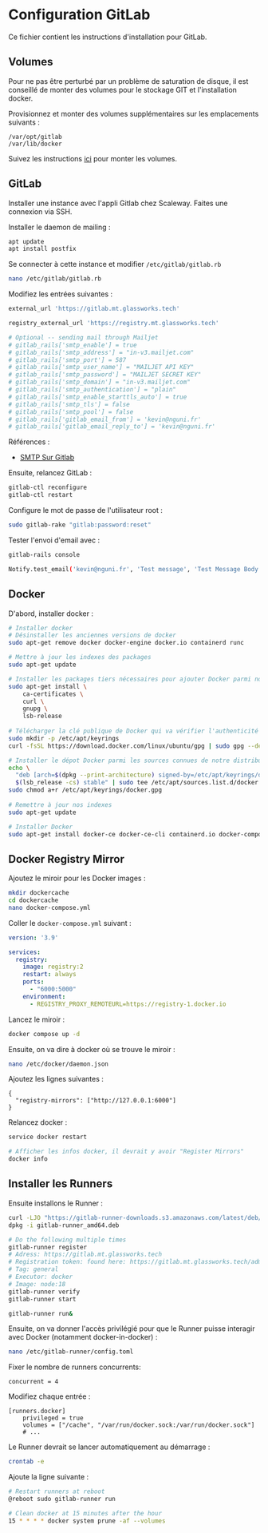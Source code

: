 # Configuration GitLab

Ce fichier contient les instructions d'installation pour GitLab.

## Volumes

Pour ne pas être perturbé par un problème de saturation de disque, il est conseillé de monter des volumes pour le stockage GIT et l'installation docker.

Provisionnez et monter des volumes supplémentaires sur les emplacements suivants :

```
/var/opt/gitlab
/var/lib/docker
```

Suivez les instructions [ici](https://docs.glassworks.tech/unix-shell/gestion-de-la-machine/070-gestion/disques) pour monter les volumes.

## GitLab

Installer une instance avec l'appli Gitlab chez Scaleway. Faites une connexion via SSH.

Installer le daemon de mailing :

```bash
apt update
apt install postfix
```

Se connecter à cette instance et modifier `/etc/gitlab/gitlab.rb`

```bash
nano /etc/gitlab/gitlab.rb 
```

Modifiez les entrées suivantes :

```rb
external_url 'https://gitlab.mt.glassworks.tech'

registry_external_url 'https://registry.mt.glassworks.tech'

# Optional -- sending mail through Mailjet
# gitlab_rails['smtp_enable'] = true
# gitlab_rails['smtp_address'] = "in-v3.mailjet.com"
# gitlab_rails['smtp_port'] = 587
# gitlab_rails['smtp_user_name'] = "MAILJET API KEY"
# gitlab_rails['smtp_password'] = "MAILJET SECRET KEY"
# gitlab_rails['smtp_domain'] = "in-v3.mailjet.com"
# gitlab_rails['smtp_authentication'] = "plain"
# gitlab_rails['smtp_enable_starttls_auto'] = true
# gitlab_rails['smtp_tls'] = false
# gitlab_rails['smtp_pool'] = false
# gitlab_rails['gitlab_email_from'] = 'kevin@nguni.fr'
# gitlab_rails['gitlab_email_reply_to'] = 'kevin@nguni.fr'
```

Références :

* [SMTP Sur Gitlab](https://docs.gitlab.com/omnibus/settings/smtp.html)

Ensuite, relancez GitLab :

```bash
gitlab-ctl reconfigure
gitlab-ctl restart
```

Configure le mot de passe de l'utilisateur root :

```bash
sudo gitlab-rake "gitlab:password:reset"
```

Tester l'envoi d'email avec :

```bash
gitlab-rails console

Notify.test_email('kevin@nguni.fr', 'Test message', 'Test Message Body').deliver_now
```

## Docker

D'abord, installer docker :

```bash
# Installer docker
# Désinstaller les anciennes versions de docker
sudo apt-get remove docker docker-engine docker.io containerd runc

# Mettre à jour les indexes des packages
sudo apt-get update

# Installer les packages tiers nécessaires pour ajouter Docker parmi nos indexes
sudo apt-get install \
    ca-certificates \
    curl \
    gnupg \
    lsb-release
    
# Télécharger la clé publique de Docker qui va vérifier l'authenticité
sudo mkdir -p /etc/apt/keyrings
curl -fsSL https://download.docker.com/linux/ubuntu/gpg | sudo gpg --dearmor -o /etc/apt/keyrings/docker.gpg

# Installer le dépot Docker parmi les sources connues de notre distribution
echo \
  "deb [arch=$(dpkg --print-architecture) signed-by=/etc/apt/keyrings/docker.gpg] https://download.docker.com/linux/ubuntu \
  $(lsb_release -cs) stable" | sudo tee /etc/apt/sources.list.d/docker.list > /dev/null
sudo chmod a+r /etc/apt/keyrings/docker.gpg
    
# Remettre à jour nos indexes
sudo apt-get update

# Installer Docker 
sudo apt-get install docker-ce docker-ce-cli containerd.io docker-compose-plugin
```

## Docker Registry Mirror

Ajoutez le miroir pour les Docker images :

```bash
mkdir dockercache
cd dockercache
nano docker-compose.yml
```

Coller le `docker-compose.yml` suivant :

```yml
version: '3.9'

services:
  registry:
    image: registry:2
    restart: always
    ports:
      - "6000:5000"
    environment:
      - REGISTRY_PROXY_REMOTEURL=https://registry-1.docker.io
```

Lancez le miroir :

```bash
docker compose up -d
```

Ensuite, on va dire à docker où se trouve le miroir :

```bash
nano /etc/docker/daemon.json
```

Ajoutez les lignes suivantes :

```
{
  "registry-mirrors": ["http://127.0.0.1:6000"]
}
```

Relancez docker :

```bash
service docker restart

# Afficher les infos docker, il devrait y avoir "Register Mirrors"
docker info
```

## Installer les Runners

Ensuite installons le Runner :

```bash
curl -LJO "https://gitlab-runner-downloads.s3.amazonaws.com/latest/deb/gitlab-runner_amd64.deb"
dpkg -i gitlab-runner_amd64.deb

# Do the following multiple times
gitlab-runner register
# Adress: https://gitlab.mt.glassworks.tech
# Registration token: found here: https://gitlab.mt.glassworks.tech/admin/runners
# Tag: general
# Executor: docker
# Image: node:18
gitlab-runner verify
gitlab-runner start

gitlab-runner run&

```

Ensuite, on va donner l'accès privilégié pour que le Runner puisse interagir avec Docker (notamment docker-in-docker) :

```bash
nano /etc/gitlab-runner/config.toml 
```

Fixer le nombre de runners concurrents:

```
concurrent = 4
```

Modifiez chaque entrée :

```
[runners.docker]
    privileged = true
    volumes = ["/cache", "/var/run/docker.sock:/var/run/docker.sock"]
    # ...
```

Le Runner devrait se lancer automatiquement au démarrage :

```bash
crontab -e
```

Ajoute la ligne suivante :

```bash
# Restart runners at reboot
@reboot sudo gitlab-runner run

# Clean docker at 15 minutes after the hour
15 * * * * docker system prune -af --volumes
```
